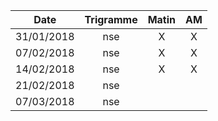 |Date | Trigramme | Matin  | AM  |
|-----|:---------:|:------:|:---:|
| 31/01/2018 | nse |  X    |  X  |
| 07/02/2018 | nse |  X    |  X  |
| 14/02/2018 | nse |  X    |  X  |
| 21/02/2018 | nse |       |     |
| 07/03/2018 | nse |       |     |

